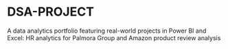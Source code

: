 # DSA-PROJECT
A data analytics portfolio featuring real-world projects in Power BI and Excel: HR analytics for Palmora Group and Amazon product review analysis
